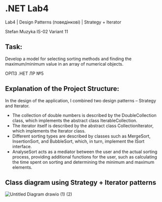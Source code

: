 # .NET Lab4
Lab4 | Design Patterns (поведінкові) | Strategy + Iterator

Stefan Muzyka
IS-02
Variant 11

## Task:
Develop a model for selecting sorting methods and finding the maximum/minimum value in an array of numerical objects.

ОРПЗ .НЕТ ЛР №5

## Explanation of the Project Structure:
In the design of the application, I combined two design patterns – Strategy and Iterator.

- The collection of double numbers is described by the DoubleCollection class, which implements the abstract class IterableCollection.
- The iterator itself is described by the abstract class CollectionIterator, which implements the Iterator class.
- Different sorting types are described by classes such as MergeSort, InsertionSort, and BubbleSort, which, in turn, implement the ISort interface.
- AnalyseSort acts as a mediator between the user and the actual sorting process, providing additional functions for the user, such as calculating the time spent on sorting and determining the minimum and maximum elements.

## Class diagram using Strategy + Iterator patterns

![Untitled Diagram drawio (1) (2)](https://user-images.githubusercontent.com/76735417/175928707-36836a16-7072-4cb9-8eb4-30a1c09bdd5c.png)
